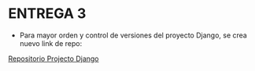 # ENTREGA 3

- Para mayor orden y control de versiones del proyecto Django, se crea nuevo link de repo:

[Repositorio Projecto Django](https://github.com/santoleal/cibermedios-DJANGOproject)
